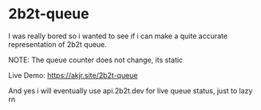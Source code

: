 # 2b2t-queue

I was really bored so i wanted to see if i can make a quite accurate representation of 2b2t queue.

NOTE: The queue counter does not change, its static

Live Demo: https://akjr.site/2b2t-queue

And yes i will eventually use api.2b2t.dev for live queue status, just to lazy rn 
